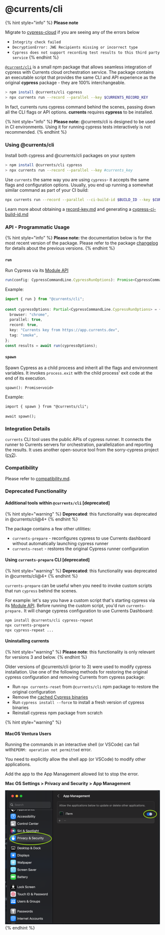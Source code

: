 # @currents/cli

{% hint style="info" %}
**Please note**

Migrate to [cypress-cloud](cypress-cloud.md) if you are seeing any of the errors below

* `Integrity check failed`&#x20;
* `DecryptionError: JWE Recipients missing or incorrect type`
* `Cypress does not support recording test results to this third party service`
{% endhint %}

[`@current/cli`](https://github.com/currents-dev/cli) is a small npm package that allows seamless integration of cypress with Currents cloud orchestration service. The package contains an executable script that provides the same CLI and API experience as the original **cypress** package - they are 100% interchangeable.

```bash
> npm install @currents/cli cypress
> npx currents run --record --parallel --key $CURRENTS_RECORD_KEY
```

In fact, currents runs cypress command behind the scenes, passing down all the CLI flags or API options. **currents** requires **cypress** to be installed.

{% hint style="info" %}
**Please note:** @currents/cli is designed to be used in CI environments. Using it for running cypress tests interactively is not recommended.&#x20;
{% endhint %}

### Using @currents/cli

Install both cypress and @currents/cli packages on your system

```bash
> npm install @currents/cli cypress
> npx currents run --record --parallel --key #currents_key
```

Use `currents` the same way you are using `cypress`- it accepts the same flags and configuration options. Usually, you end up running a somewhat similar command as part of your CI build:

```bash
npx currents run --record --parallel --ci-build-id $BUILD_ID --key $CURRENTS_KEY
```

Learn more about obtaining a [record-key.md](../guides/record-key.md "mention") and generating a [cypress-ci-build-id.md](../guides/cypress-ci-build-id.md "mention")

### API - Programmatic Usage

{% hint style="info" %}
**Please note:** the documentation below is for the most recent version of the package. Please refer to the package [changelog](https://github.com/currents-dev/cli/blob/main/CHANGELOG.md) for details about the previous versions.
{% endhint %}

#### `run`

Run Cypress via its [Module API](https://docs.cypress.io/guides/guides/module-api)

```typescript
run(config: CypressCommandLine.CypressRunOptions): Promise<CypressCommandLine.CypressRunResult | CypressCommandLine.CypressFailedRunResult>
```

Example:

```typescript
import { run } from "@currents/cli";

const cypressOptions: Partial<CypressCommandLine.CypressRunOptions> = {
  browser: "chrome",
  parallel: true,
  record: true,
  key: "Currents key from https://app.currents.dev",
  tag: "smoke",
};
const results = await run(cypressOptions);
```

#### `spawn`

Spawn Cypress as a child process and inherit all the flags and environment variables. It invokes `process.exit` with the child process' exit code at the end of its execution.

```
spawn(): Promise<void>
```

Example:

```
import { spawn } from "@currents/cli";

await spawn();
```

### Integration Details

`currents` CLI tool uses the public APIs of cypress runner. It connects the runner to Currents servers for orchestration, parallelization and reporting the results. It uses another open-source tool from the sorry-cypress project ([cy2](https://github.com/sorry-cypress/cy2)).

### Compatibility

Please refer to [compatibility.md](compatibility.md "mention").

### Deprecated Functionality

#### Additional tools within `@currents/cli` \[deprecated]

{% hint style="warning" %}
**Deprecated**: this functionality was deprecated in @currents/cli@4+
{% endhint %}

The package contains a few other utilities:

* `currents-prepare` - reconfigures cypress to use Currents dashboard without automatically launching cypress runner
* `currents-reset` - restores the original Cypress runner configuration

#### Using `currents-prepare` CLI \[deprecated]

{% hint style="warning" %}
**Deprecated**: this functionality was deprecated in @currents/cli@4+
{% endhint %}

`currents-prepare` can be useful when you need to invoke custom scripts that run `cypress` behind the scenes.&#x20;

For example: let's say you have a custom script that's starting cypress via its [Module API](https://docs.cypress.io/guides/guides/module-api). Before running the custom script, you'd run `currents-prepare.` It will change cypress configuration to use Currents Dashboard:

```
npm install @currents/cli cypress-repeat
npx currents-prepare
npx cypress-repeat ...
```

#### Uninstalling currents

{% hint style="warning" %}
**Please note**: this functionality is only relevant for versions 3 and below.
{% endhint %}

Older versions of @currents/cli  (prior to 3) were used to modify cypress installation. Use one of the following methods for restoring the original cypress configuration and removing Currents from cypress package:

* Run `npx currents-reset`  from `@currents/cli` npm package to restore the original configuration
* Remove the [cached Cypress binaries](https://docs.cypress.io/guides/references/advanced-installation#Binary-cache)
* Run `cypress install --force` to install a fresh version of cypress binaries
* Reinstall cypress npm package from scratch

{% hint style="warning" %}
#### **MacOS Ventura Users**

Running the commands in an interactive shell (or VSCode) can fail with`EPERM: operation not permitted` error.

You need to explicitly allow the shell app (or VSCode) to modify other applications.

Add the app to the App Management allowed list to stop the error.

**Mac OS Settings > Privacy and Security > App Management**

![](<../.gitbook/assets/CleanShot 2022-11-03 at 00.04.10@2x.png>)
{% endhint %}
